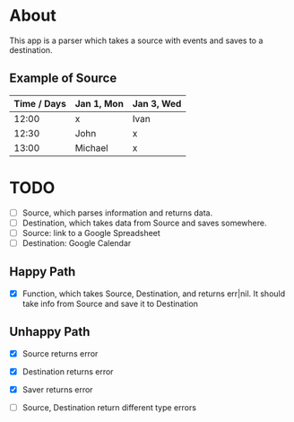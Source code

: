 # About

This app is a parser which takes a source with events and saves to a destination.

## Example of Source

| Time / Days | Jan 1, Mon | Jan 3, Wed |
| ----------- | ---------- | ---------- |
| 12:00       | x          | Ivan       |
| 12:30       | John       | x          |
| 13:00       | Michael    | x          |

# TODO

- [ ] Source, which parses information and returns data.
- [ ] Destination, which takes data from Source and saves somewhere.
- [ ] Source: link to a Google Spreadsheet
- [ ] Destination: Google Calendar

## Happy Path

- [x] Function, which takes Source, Destination, and returns err|nil. It should take info from Source and save it to Destination

## Unhappy Path

- [x] Source returns error
- [x] Destination returns error
- [x] Saver returns error
- [ ] Source, Destination return different type errors

